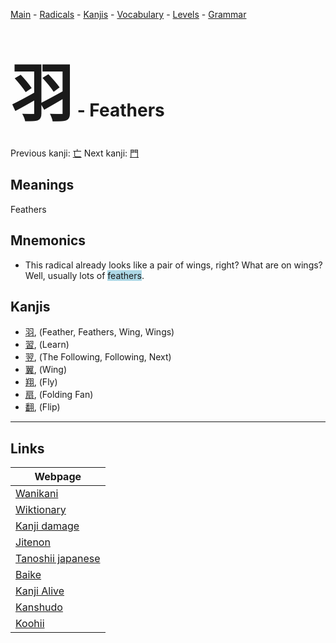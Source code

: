 <style> bigfont {font-size: 100px}</style>
[Main](../README.md) -
[Radicals](../radicals.md) -
[Kanjis](../kanjis.md) -
[Vocabulary](../vocabulary.md) -
[Levels](../levels.md) -
[Grammar](../grammar.md)
# <bigfont> 羽</bigfont> - Feathers 

Previous kanji: [亡](亡.md) Next kanji: [門](門.md) 

## Meanings
 Feathers
## Mnemonics
 * This radical already looks like a pair of wings, right? What are on wings? Well, usually lots of <span style="background-color:#ADD8E6"> feathers</span>.


## Kanjis
 * [羽](../kanjis/羽.md), (Feather, Feathers, Wing, Wings)
* [習](../kanjis/習.md), (Learn)
* [翌](../kanjis/翌.md), (The Following, Following, Next)
* [翼](../kanjis/翼.md), (Wing)
* [翔](../kanjis/翔.md), (Fly)
* [扇](../kanjis/扇.md), (Folding Fan)
* [翻](../kanjis/翻.md), (Flip)



---

## Links 

| Webpage |
| --- |
| [Wanikani          ](https://www.wanikani.com/kanji/羽) |
| [Wiktionary        ](https://en.wiktionary.org/wiki/羽) |
| [Kanji damage      ](http://www.kanjidamage.com/kanji/search?utf8=✓&q=羽) |
| [Jitenon           ](https://jitenon.com/kanji/羽) |
| [Tanoshii japanese ](https://www.tanoshiijapanese.com/dictionary/kanji.cfm?k=羽) |
| [Baike             ](https://baike.baidu.com/item/羽) |
| [Kanji Alive       ](https://app.kanjialive.com/羽) |
| [Kanshudo          ](https://www.kanshudo.com/searchmn?q=羽) |
| [Koohii            ](https://kanji.koohii.com/study/kanji/羽) |
